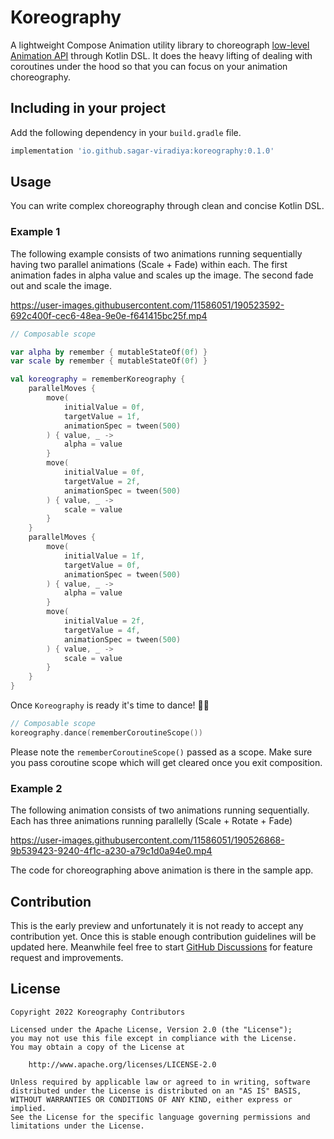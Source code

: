 # Koreography
A lightweight Compose Animation utility library to choreograph [low-level Animation API](https://developer.android.com/jetpack/compose/animation#animation) through Kotlin DSL. It does the heavy lifting of dealing with coroutines under the hood so that you can focus on your animation choreography.

## Including in your project
Add the following dependency in your `build.gradle` file.

```groovy
implementation 'io.github.sagar-viradiya:koreography:0.1.0'
```

## Usage

You can write complex choreography through clean and concise Kotlin DSL. 

### Example 1
The following example consists of two animations running sequentially having two parallel animations (Scale + Fade) within each. The first animation fades in alpha value and scales up the image. The second fade out and scale the image.

https://user-images.githubusercontent.com/11586051/190523592-692c400f-cec6-48ea-9e0e-f641415bc25f.mp4

```kotlin
// Composable scope

var alpha by remember { mutableStateOf(0f) }
var scale by remember { mutableStateOf(0f) }

val koreography = rememberKoreography {
    parallelMoves {
        move(
            initialValue = 0f,
            targetValue = 1f,
            animationSpec = tween(500)
        ) { value, _ ->
            alpha = value
        }
        move(
            initialValue = 0f,
            targetValue = 2f,
            animationSpec = tween(500)
        ) { value, _ ->
            scale = value
        }
    }
    parallelMoves {
        move(
            initialValue = 1f,
            targetValue = 0f,
            animationSpec = tween(500)
        ) { value, _ ->
            alpha = value
        }
        move(
            initialValue = 2f,
            targetValue = 4f,
            animationSpec = tween(500)
        ) { value, _ ->
            scale = value
        }
    }
}
```

Once `Koreography` is ready it's time to dance! 💃🕺

```kotlin
// Composable scope
koreography.dance(rememberCoroutineScope())
```

Please note the `rememberCoroutineScope()` passed as a scope. Make sure you pass coroutine scope which will get cleared once you exit composition.

### Example 2

The following animation consists of two animations running sequentially. Each has three animations running parallelly (Scale + Rotate + Fade) 

https://user-images.githubusercontent.com/11586051/190526868-9b539423-9240-4f1c-a230-a79c1d0a94e0.mp4

The code for choreographing above animation is there in the sample app.

## Contribution

This is the early preview and unfortunately it is not ready to accept any contribution yet. Once this is stable enough contribution guidelines will be updated here. Meanwhile feel free to start [GitHub Discussions](https://github.com/sagar-viradiya/koreography/discussions) for feature request and improvements.

## License

    Copyright 2022 Koreography Contributors

    Licensed under the Apache License, Version 2.0 (the "License");
    you may not use this file except in compliance with the License.
    You may obtain a copy of the License at

        http://www.apache.org/licenses/LICENSE-2.0

    Unless required by applicable law or agreed to in writing, software
    distributed under the License is distributed on an "AS IS" BASIS,
    WITHOUT WARRANTIES OR CONDITIONS OF ANY KIND, either express or implied.
    See the License for the specific language governing permissions and
    limitations under the License.
